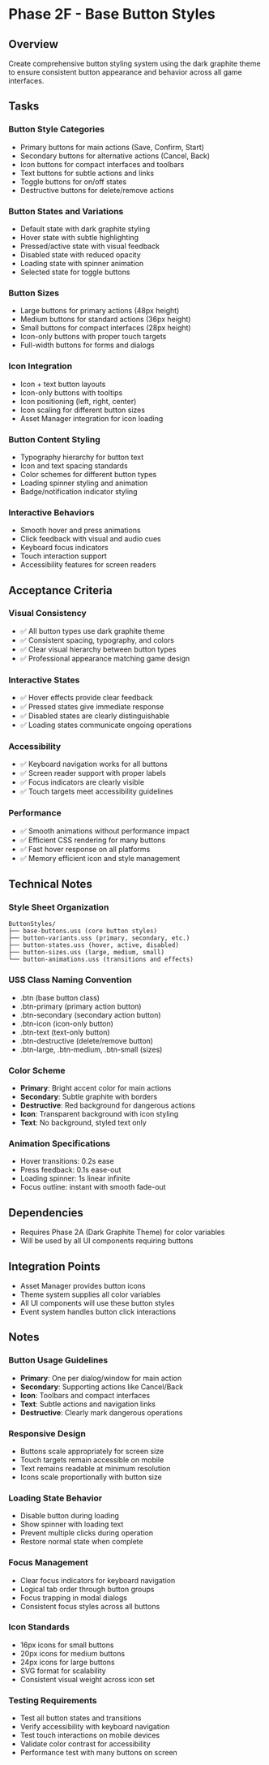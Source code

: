 # Phase 2F - Base Button Styles

## Overview
Create comprehensive button styling system using the dark graphite theme to ensure consistent button appearance and behavior across all game interfaces.

## Tasks

### Button Style Categories
- Primary buttons for main actions (Save, Confirm, Start)
- Secondary buttons for alternative actions (Cancel, Back)
- Icon buttons for compact interfaces and toolbars
- Text buttons for subtle actions and links
- Toggle buttons for on/off states
- Destructive buttons for delete/remove actions

### Button States and Variations
- Default state with dark graphite styling
- Hover state with subtle highlighting
- Pressed/active state with visual feedback
- Disabled state with reduced opacity
- Loading state with spinner animation
- Selected state for toggle buttons

### Button Sizes
- Large buttons for primary actions (48px height)
- Medium buttons for standard actions (36px height)
- Small buttons for compact interfaces (28px height)
- Icon-only buttons with proper touch targets
- Full-width buttons for forms and dialogs

### Icon Integration
- Icon + text button layouts
- Icon-only buttons with tooltips
- Icon positioning (left, right, center)
- Icon scaling for different button sizes
- Asset Manager integration for icon loading

### Button Content Styling
- Typography hierarchy for button text
- Icon and text spacing standards
- Color schemes for different button types
- Loading spinner styling and animation
- Badge/notification indicator styling

### Interactive Behaviors
- Smooth hover and press animations
- Click feedback with visual and audio cues
- Keyboard focus indicators
- Touch interaction support
- Accessibility features for screen readers

## Acceptance Criteria

### Visual Consistency
- ✅ All button types use dark graphite theme
- ✅ Consistent spacing, typography, and colors
- ✅ Clear visual hierarchy between button types
- ✅ Professional appearance matching game design

### Interactive States
- ✅ Hover effects provide clear feedback
- ✅ Pressed states give immediate response
- ✅ Disabled states are clearly distinguishable
- ✅ Loading states communicate ongoing operations

### Accessibility
- ✅ Keyboard navigation works for all buttons
- ✅ Screen reader support with proper labels
- ✅ Focus indicators are clearly visible
- ✅ Touch targets meet accessibility guidelines

### Performance
- ✅ Smooth animations without performance impact
- ✅ Efficient CSS rendering for many buttons
- ✅ Fast hover response on all platforms
- ✅ Memory efficient icon and style management

## Technical Notes

### Style Sheet Organization
```
ButtonStyles/
├── base-buttons.uss (core button styles)
├── button-variants.uss (primary, secondary, etc.)
├── button-states.uss (hover, active, disabled)
├── button-sizes.uss (large, medium, small)
└── button-animations.uss (transitions and effects)
```

### USS Class Naming Convention
- .btn (base button class)
- .btn-primary (primary action button)
- .btn-secondary (secondary action button)
- .btn-icon (icon-only button)
- .btn-text (text-only button)
- .btn-destructive (delete/remove button)
- .btn-large, .btn-medium, .btn-small (sizes)

### Color Scheme
- **Primary**: Bright accent color for main actions
- **Secondary**: Subtle graphite with borders
- **Destructive**: Red background for dangerous actions
- **Icon**: Transparent background with icon styling
- **Text**: No background, styled text only

### Animation Specifications
- Hover transitions: 0.2s ease
- Press feedback: 0.1s ease-out
- Loading spinner: 1s linear infinite
- Focus outline: instant with smooth fade-out

## Dependencies
- Requires Phase 2A (Dark Graphite Theme) for color variables
- Will be used by all UI components requiring buttons

## Integration Points
- Asset Manager provides button icons
- Theme system supplies all color variables
- All UI components will use these button styles
- Event system handles button click interactions

## Notes

### Button Usage Guidelines
- **Primary**: One per dialog/window for main action
- **Secondary**: Supporting actions like Cancel/Back
- **Icon**: Toolbars and compact interfaces
- **Text**: Subtle actions and navigation links
- **Destructive**: Clearly mark dangerous operations

### Responsive Design
- Buttons scale appropriately for screen size
- Touch targets remain accessible on mobile
- Text remains readable at minimum resolution
- Icons scale proportionally with button size

### Loading State Behavior
- Disable button during loading
- Show spinner with loading text
- Prevent multiple clicks during operation
- Restore normal state when complete

### Focus Management
- Clear focus indicators for keyboard navigation
- Logical tab order through button groups
- Focus trapping in modal dialogs
- Consistent focus styles across all buttons

### Icon Standards
- 16px icons for small buttons
- 20px icons for medium buttons
- 24px icons for large buttons
- SVG format for scalability
- Consistent visual weight across icon set

### Testing Requirements
- Test all button states and transitions
- Verify accessibility with keyboard navigation
- Test touch interactions on mobile devices
- Validate color contrast for accessibility
- Performance test with many buttons on screen